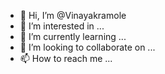 - 👋 Hi, I’m @Vinayakramole
- 👀 I’m interested in ...
- 🌱 I’m currently learning ...
- 💞️ I’m looking to collaborate on ...
- 📫 How to reach me ...

<!---
Vinayakramole/Vinayakramole is a ✨ special ✨ repository because its `README.md` (this file) appears on your GitHub profile.
You can click the Preview link to take a look at your changes.
--->
